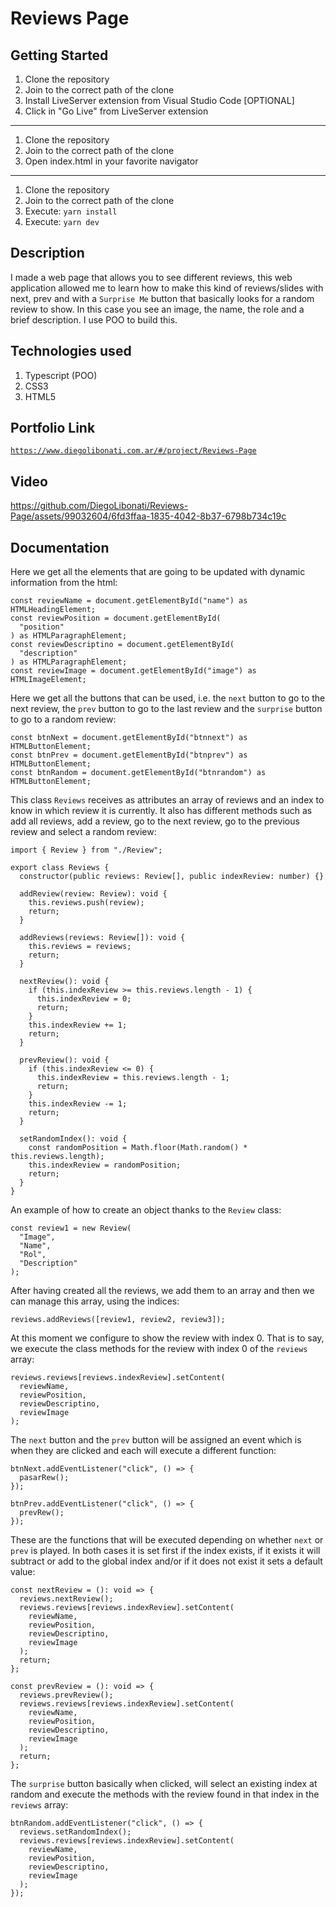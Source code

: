 # Reviews Page

## Getting Started

1. Clone the repository
2. Join to the correct path of the clone
3. Install LiveServer extension from Visual Studio Code [OPTIONAL]
4. Click in "Go Live" from LiveServer extension

---

1. Clone the repository
2. Join to the correct path of the clone
3. Open index.html in your favorite navigator

---

1. Clone the repository
2. Join to the correct path of the clone
3. Execute: `yarn install`
4. Execute: `yarn dev`

## Description

I made a web page that allows you to see different reviews, this web application allowed me to learn how to make this kind of reviews/slides with next, prev and with a `Surprise Me` button that basically looks for a random review to show. In this case you see an image, the name, the role and a brief description. I use POO to build this.

## Technologies used

1. Typescript (POO)
2. CSS3
3. HTML5

## Portfolio Link

[`https://www.diegolibonati.com.ar/#/project/Reviews-Page`](https://www.diegolibonati.com.ar/#/project/Reviews-Page)

## Video

https://github.com/DiegoLibonati/Reviews-Page/assets/99032604/6fd3ffaa-1835-4042-8b37-6798b734c19c

## Documentation

Here we get all the elements that are going to be updated with dynamic information from the html:

```
const reviewName = document.getElementById("name") as HTMLHeadingElement;
const reviewPosition = document.getElementById(
  "position"
) as HTMLParagraphElement;
const reviewDescriptino = document.getElementById(
  "description"
) as HTMLParagraphElement;
const reviewImage = document.getElementById("image") as HTMLImageElement;
```

Here we get all the buttons that can be used, i.e. the `next` button to go to the next review, the `prev` button to go to the last review and the `surprise` button to go to a random review:

```
const btnNext = document.getElementById("btnnext") as HTMLButtonElement;
const btnPrev = document.getElementById("btnprev") as HTMLButtonElement;
const btnRandom = document.getElementById("btnrandom") as HTMLButtonElement;
```

This class `Reviews` receives as attributes an array of reviews and an index to know in which review it is currently. It also has different methods such as add all reviews, add a review, go to the next review, go to the previous review and select a random review:

```
import { Review } from "./Review";

export class Reviews {
  constructor(public reviews: Review[], public indexReview: number) {}

  addReview(review: Review): void {
    this.reviews.push(review);
    return;
  }

  addReviews(reviews: Review[]): void {
    this.reviews = reviews;
    return;
  }

  nextReview(): void {
    if (this.indexReview >= this.reviews.length - 1) {
      this.indexReview = 0;
      return;
    }
    this.indexReview += 1;
    return;
  }

  prevReview(): void {
    if (this.indexReview <= 0) {
      this.indexReview = this.reviews.length - 1;
      return;
    }
    this.indexReview -= 1;
    return;
  }

  setRandomIndex(): void {
    const randomPosition = Math.floor(Math.random() * this.reviews.length);
    this.indexReview = randomPosition;
    return;
  }
}
```

An example of how to create an object thanks to the `Review` class:

```
const review1 = new Review(
  "Image",
  "Name",
  "Rol",
  "Description"
);
```

After having created all the reviews, we add them to an array and then we can manage this array, using the indices:

```
reviews.addReviews([review1, review2, review3]);
```

At this moment we configure to show the review with index 0. That is to say, we execute the class methods for the review with index 0 of the `reviews` array:

```
reviews.reviews[reviews.indexReview].setContent(
  reviewName,
  reviewPosition,
  reviewDescriptino,
  reviewImage
);
```

The `next` button and the `prev` button will be assigned an event which is when they are clicked and each will execute a different function:

```
btnNext.addEventListener("click", () => {
  pasarRew();
});

btnPrev.addEventListener("click", () => {
  prevRew();
});
```

These are the functions that will be executed depending on whether `next` or `prev` is played. In both cases it is set first if the index exists, if it exists it will subtract or add to the global index and/or if it does not exist it sets a default value:

```
const nextReview = (): void => {
  reviews.nextReview();
  reviews.reviews[reviews.indexReview].setContent(
    reviewName,
    reviewPosition,
    reviewDescriptino,
    reviewImage
  );
  return;
};

const prevReview = (): void => {
  reviews.prevReview();
  reviews.reviews[reviews.indexReview].setContent(
    reviewName,
    reviewPosition,
    reviewDescriptino,
    reviewImage
  );
  return;
};
```

The `surprise` button basically when clicked, will select an existing index at random and execute the methods with the review found in that index in the `reviews` array:

```
btnRandom.addEventListener("click", () => {
  reviews.setRandomIndex();
  reviews.reviews[reviews.indexReview].setContent(
    reviewName,
    reviewPosition,
    reviewDescriptino,
    reviewImage
  );
});
```
